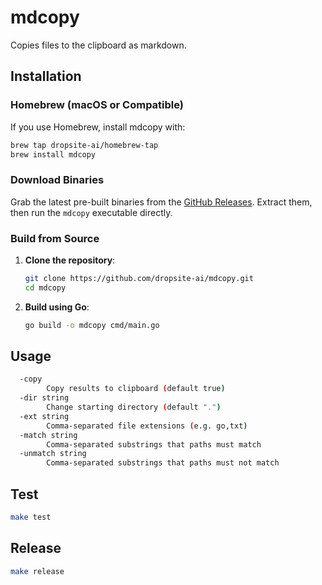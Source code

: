 # mdcopy

Copies files to the clipboard as markdown.

## Installation

### Homebrew (macOS or Compatible)

If you use Homebrew, install mdcopy with:
```bash
brew tap dropsite-ai/homebrew-tap
brew install mdcopy
```

### Download Binaries

Grab the latest pre-built binaries from the [GitHub Releases](https://github.com/dropsite-ai/mdcopy/releases). Extract them, then run the `mdcopy` executable directly.

### Build from Source

1. **Clone the repository**:
   ```bash
   git clone https://github.com/dropsite-ai/mdcopy.git
   cd mdcopy
   ```
2. **Build using Go**:
   ```bash
   go build -o mdcopy cmd/main.go
   ```

## Usage

```bash
  -copy
    	Copy results to clipboard (default true)
  -dir string
    	Change starting directory (default ".")
  -ext string
    	Comma-separated file extensions (e.g. go,txt)
  -match string
    	Comma-separated substrings that paths must match
  -unmatch string
    	Comma-separated substrings that paths must not match
```

## Test

```bash
make test
```

## Release

```bash
make release
```